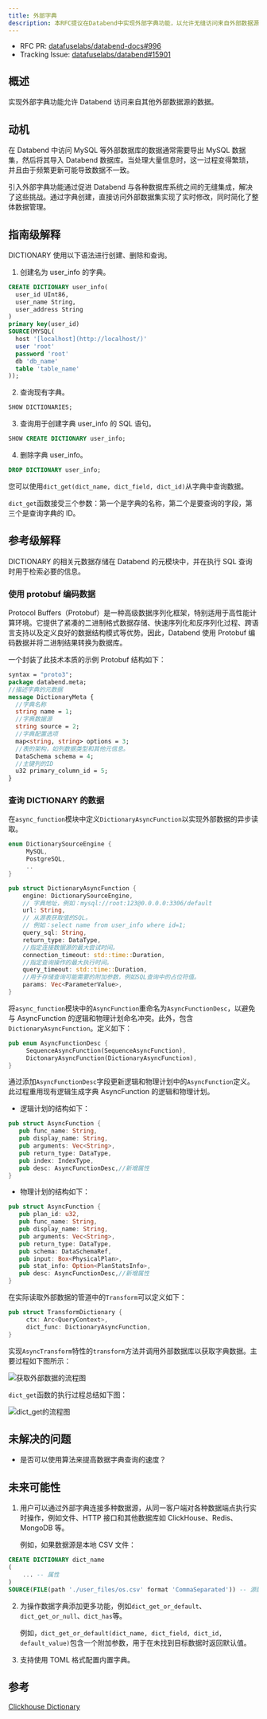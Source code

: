 ```yaml
---
title: 外部字典
description: 本RFC提议在Databend中实现外部字典功能，以允许无缝访问来自外部数据源的数据。
---
```


- RFC PR: [datafuselabs/databend-docs#996](https://github.com/databendlabs/databend-docs/pull/996)
- Tracking Issue: [datafuselabs/databend#15901](https://github.com/databendlabs/databend/issues/15901)

## 概述

实现外部字典功能允许 Databend 访问来自其他外部数据源的数据。

## 动机

在 Databend 中访问 MySQL 等外部数据库的数据通常需要导出 MySQL 数据集，然后将其导入 Databend 数据库。当处理大量信息时，这一过程变得繁琐，并且由于频繁更新可能导致数据不一致。

引入外部字典功能通过促进 Databend 与各种数据库系统之间的无缝集成，解决了这些挑战。通过字典创建，直接访问外部数据集实现了实时修改，同时简化了整体数据管理。

## 指南级解释

DICTIONARY 使用以下语法进行创建、删除和查询。

1. 创建名为 user_info 的字典。

```sql
CREATE DICTIONARY user_info(
  user_id UInt86,
  user_name String,
  user_address String
)
primary key(user_id)
SOURCE(MYSQL(
  host '[localhost](http://localhost/)'
  user 'root'
  password 'root'
  db 'db_name'
  table 'table_name'
));
```

2. 查询现有字典。

```sql
SHOW DICTIONARIES;
```

3. 查询用于创建字典 user_info 的 SQL 语句。

```sql
SHOW CREATE DICTIONARY user_info;
```

4. 删除字典 user_info。

```sql
DROP DICTIONARY user_info;
```

您可以使用`dict_get(dict_name, dict_field, dict_id)`从字典中查询数据。

`dict_get`函数接受三个参数：第一个是字典的名称，第二个是要查询的字段，第三个是查询字典的 ID。

## 参考级解释

DICTIONARY 的相关元数据存储在 Databend 的元模块中，并在执行 SQL 查询时用于检索必要的信息。

### 使用 protobuf 编码数据

Protocol Buffers（Protobuf）是一种高级数据序列化框架，特别适用于高性能计算环境。它提供了紧凑的二进制格式数据存储、快速序列化和反序列化过程、跨语言支持以及定义良好的数据结构模式等优势。因此，Databend 使用 Protobuf 编码数据并将二进制结果转换为数据库。

一个封装了此技术本质的示例 Protobuf 结构如下：

```protobuf
syntax = "proto3";
package databend.meta;
//描述字典的元数据
message DictionaryMeta {
  //字典名称
  string name = 1;
  //字典数据源
  string source = 2;
  //字典配置选项
  map<string, string> options = 3;
  //表的架构，如列数据类型和其他元信息。
  DataSchema schema = 4;
  //主键列的ID
  u32 primary_column_id = 5;
}
```

### 查询 DICTIONARY 的数据

在`async_function`模块中定义`DictionaryAsyncFunction`以实现外部数据的异步读取。

```rust
enum DictionarySourceEngine {
     MySQL,
     PostgreSQL,
     ..
}
```

```rust
pub struct DictionaryAsyncFunction {
    engine: DictionarySourceEngine,
    // 字典地址，例如：mysql://root:123@0.0.0.0:3306/default
    url: String,
    // 从源表获取值的SQL。
    // 例如：select name from user_info where id=1;
    query_sql: String,
    return_type: DataType,
    //指定连接数据源的最大尝试时间。
    connection_timeout: std::time::Duration,
    //指定查询操作的最大执行时间。
    query_timeout: std::time::Duration,
    //用于存储查询可能需要的附加参数，例如SQL查询中的占位符值。
    params: Vec<ParameterValue>,
}
```

将`async_function`模块中的`AsyncFunction`重命名为`AsyncFunctionDesc`，以避免与 AsyncFunction 的逻辑和物理计划命名冲突。此外，包含`DictionaryAsyncFunction`。定义如下：

```rust
pub enum AsyncFunctionDesc {
     SequenceAsyncFunction(SequenceAsyncFunction),
     DictonaryAsyncFunction(DictionaryAsyncFunction),
}
```

通过添加`AsyncFunctionDesc`字段更新逻辑和物理计划中的`AsyncFunction`定义。此过程重用现有逻辑生成字典 AsyncFunction 的逻辑和物理计划。

- 逻辑计划的结构如下：

```rust
pub struct AsyncFunction {
   pub func_name: String,
   pub display_name: String,
   pub arguments: Vec<String>,
   pub return_type: DataType,
   pub index: IndexType,
   pub desc: AsyncFunctionDesc,//新增属性
}
```

- 物理计划的结构如下：

```rust
pub struct AsyncFunction {
   pub plan_id: u32,
   pub func_name: String,
   pub display_name: String,
   pub arguments: Vec<String>,
   pub return_type: DataType,
   pub schema: DataSchemaRef,
   pub input: Box<PhysicalPlan>,
   pub stat_info: Option<PlanStatsInfo>,
   pub desc: AsyncFunctionDesc,//新增属性
}
```

在实际读取外部数据的管道中的`Transform`可以定义如下：

```rust
pub struct TransformDictionary {
     ctx: Arc<QueryContext>,
     dict_func: DictionaryAsyncFunction,
}
```

实现`AsyncTransform`特性的`transform`方法并调用外部数据库以获取字典数据。主要过程如下图所示：

<img src="/img/rfc/20240721-external-dictionary/external-dictionary-1.png" alt="获取外部数据的流程图" />

`dict_get`函数的执行过程总结如下图：

<img src="/img/rfc/20240721-external-dictionary/external-dictionary-2.png" alt="dict_get的流程图" />

## 未解决的问题

- 是否可以使用算法来提高数据字典查询的速度？

## 未来可能性

1. 用户可以通过外部字典连接多种数据源，从同一客户端对各种数据端点执行实时操作，例如文件、HTTP 接口和其他数据库如 ClickHouse、Redis、MongoDB 等。

   例如，如果数据源是本地 CSV 文件：

```sql
CREATE DICTIONARY dict_name
(
    ... -- 属性
)
SOURCE(FILE(path './user_files/os.csv' format 'CommaSeparated')) -- 源配置
```

2. 为操作数据字典添加更多功能，例如`dict_get_or_default`、`dict_get_or_null`、`dict_has`等。

   例如，`dict_get_or_default(dict_name, dict_field, dict_id, default_value)`包含一个附加参数，用于在未找到目标数据时返回默认值。

3. 支持使用 TOML 格式配置内置字典。

## 参考

[Clickhouse Dictionary](https://clickhouse.com/docs/en/dictionary)
